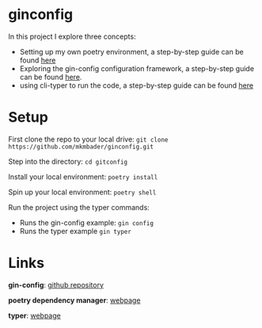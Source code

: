 # ginconfig

In this project I explore three concepts:
* Setting up my own poetry environment, a step-by-step guide can be found [here](https://pinto-club-076.notion.site/Maria-Bader-Ph-D-174b42a80bb84d779598643257ffcbf0?p=316bb5557bd940039ff08743cf48d777&pm=c)
* Exploring the gin-config configuration framework, a step-by-step guide can be found [here](https://pinto-club-076.notion.site/Maria-Bader-Ph-D-174b42a80bb84d779598643257ffcbf0?p=b89c6f7ab12c41e391baf56805be975a&pm=c). 
* using cli-typer to run the code, a step-by-step guide can be found [here](https://www.notion.so/Maria-Bader-Ph-D-174b42a80bb84d779598643257ffcbf0?p=81f93864389d4e88a283c8b134ee293b&pm=c)

# Setup

First clone the repo to your local drive:
`git clone https://github.com/mkmbader/ginconfig.git`

Step into the directory:
`cd gitconfig`

Install your local environment:
`poetry install`

Spin up your local environment:
`poetry shell`

Run the project using the typer commands:
* Runs the gin-config example: `gin config`
* Runs the typer example `gin typer`


# Links
**gin-config**: [github repository](https://github.com/google/gin-config)

**poetry dependency manager**: [webpage](https://python-poetry.org/)

**typer**: [webpage](https://typer.tiangolo.com/)
